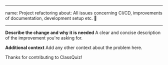 <!--
SPDX-FileCopyrightText: 2023 Marlon W (Mawoka)

SPDX-License-Identifier: MPL-2.0
-->
---
name: Project refactoring
about: All issues concerning CI/CD, improvements of documentation, development setup etc. 🔧

---

**Describe the change and why it is needed**
A clear and concise description of the improvement you're asking for.


**Additional context**
Add any other context about the problem here.

Thanks for contributing to ClassQuiz!
